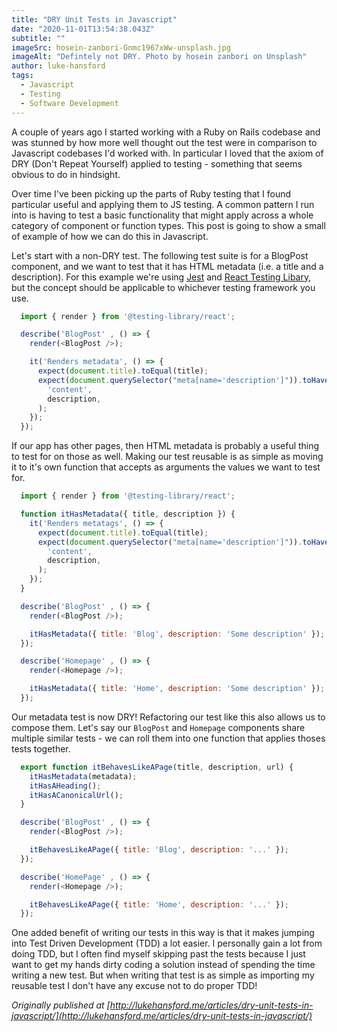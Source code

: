 ```yaml
---
title: "DRY Unit Tests in Javascript"
date: "2020-11-01T13:54:38.043Z"
subtitle: ""
imageSrc: hosein-zanbori-Gnmc1967xWw-unsplash.jpg
imageAlt: "Defintely not DRY. Photo by hosein zanbori on Unsplash"
author: luke-hansford
tags:
  - Javascript
  - Testing
  - Software Development
---
```


A couple of years ago I started working with a Ruby on Rails codebase and was stunned
by how more well thought out the test were in comparison to Javascript codebases I'd worked with. In
particular I loved that the axiom of DRY (Don't Repeat Yourself) applied to testing - something that
seems obvious to do in hindsight.

Over time I've been picking up the parts of Ruby testing that I found particular useful and applying
them to JS testing. A common pattern I run into is having to test a basic functionality that might
apply across a whole category of component or function types. This post is going to show a small of
example of how we can do this in Javascript.

Let's start with a non-DRY test. The following test suite is for a BlogPost component, and we want
to test that it has HTML metadata (i.e. a title and a description). For this example we're using [Jest](https://jestjs.io/) and
[React Testing Libary](https://testing-library.com/docs/react-testing-library/intro), but the concept
should be applicable to whichever testing framework you use.

```javascript
  import { render } from '@testing-library/react';

  describe('BlogPost' , () => {
    render(<BlogPost />);

    it('Renders metadata', () => {
      expect(document.title).toEqual(title);
      expect(document.querySelector("meta[name='description']")).toHaveAttribute(
        'content',
        description,
      );
    });
  });
```

If our app has other pages, then HTML metadata is probably a useful thing to test for on those as
well. Making our test reusable is as simple as moving it to it's own function that accepts as arguments
the values we want to test for.

```javascript
  import { render } from '@testing-library/react';

  function itHasMetadata({ title, description }) {
    it('Renders metatags', () => {
      expect(document.title).toEqual(title);
      expect(document.querySelector("meta[name='description']")).toHaveAttribute(
        'content',
        description,
      );
    });
  }

  describe('BlogPost' , () => {
    render(<BlogPost />);

    itHasMetadata({ title: 'Blog', description: 'Some description' });
  });

  describe('Homepage' , () => {
    render(<Homepage />);

    itHasMetadata({ title: 'Home', description: 'Some description' });
  });
```

Our metadata test is now DRY! Refactoring our test like this also allows us to compose them.
Let's say our `BlogPost` and `Homepage` components share multiple similar tests - we can roll them
into one function that applies thoses tests together.

```javascript
  export function itBehavesLikeAPage(title, description, url) {
    itHasMetadata(metadata);
    itHasAHeading();
    itHasACanonicalUrl();
  }

  describe('BlogPost' , () => {
    render(<BlogPost />);

    itBehavesLikeAPage({ title: 'Blog', description: '...' });
  });

  describe('HomePage' , () => {
    render(<Homepage />);

    itBehavesLikeAPage({ title: 'Home', description: '...' });
  });
```

One added benefit of writing our tests in this way is that it makes jumping into Test Driven
Development (TDD) a lot easier. I personally gain a lot from doing TDD, but I often find myself
skipping past the tests because I just want to get my hands dirty coding a solution instead of
spending the time writing a new test. But when writing that test is as simple as importing my
reusable test I don't have any excuse not to do proper TDD!

*Originally published at [http://lukehansford.me/articles/dry-unit-tests-in-javascript/](http://lukehansford.me/articles/dry-unit-tests-in-javascript/)*
